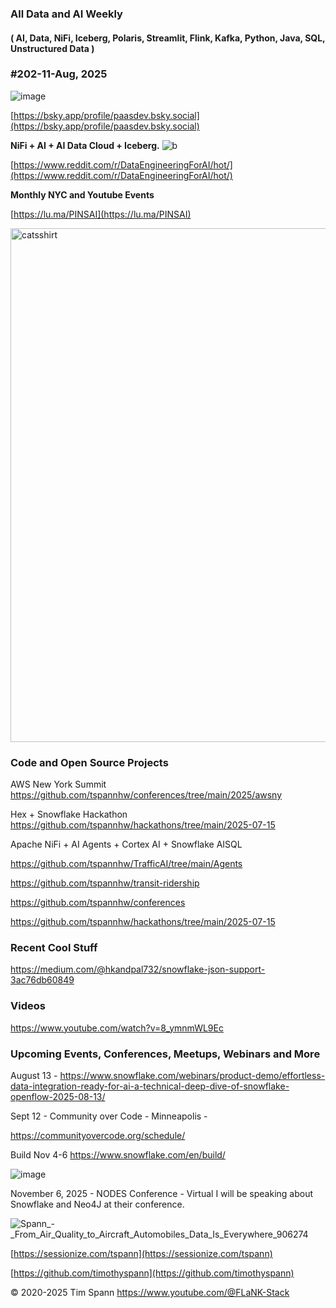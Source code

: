 ###  All Data and AI Weekly 
#### ( AI, Data, NiFi, Iceberg, Polaris, Streamlit, Flink, Kafka, Python, Java, SQL, Unstructured Data )  
### #202-11-Aug, 2025

![image](https://github.com/user-attachments/assets/91b059cf-1238-43ba-a270-c122ada21ca4)

[https://bsky.app/profile/paasdev.bsky.social](https://bsky.app/profile/paasdev.bsky.social)

**NiFi + AI + AI Data Cloud + Iceberg.**
![b](https://images.credential.net/badge/tiny/g6fomszs_1741624330730_badge.png)

[https://www.reddit.com/r/DataEngineeringForAI/hot/](https://www.reddit.com/r/DataEngineeringForAI/hot/)



**Monthly NYC and Youtube Events**

[https://lu.ma/PINSAI](https://lu.ma/PINSAI)


<img width="1775" height="822" alt="catsshirt" src="https://github.com/user-attachments/assets/7a92e81c-750e-4824-b7ca-9681f9670911" />



### Code and Open Source Projects

AWS New York Summit
https://github.com/tspannhw/conferences/tree/main/2025/awsny

Hex + Snowflake Hackathon
https://github.com/tspannhw/hackathons/tree/main/2025-07-15

Apache NiFi + AI Agents + Cortex AI + Snowflake AISQL

https://github.com/tspannhw/TrafficAI/tree/main/Agents

https://github.com/tspannhw/transit-ridership

https://github.com/tspannhw/conferences

https://github.com/tspannhw/hackathons/tree/main/2025-07-15



### Recent Cool Stuff


https://medium.com/@hkandpal732/snowflake-json-support-3ac76db60849

### Videos

https://www.youtube.com/watch?v=8_ymnmWL9Ec


### Upcoming Events, Conferences, Meetups, Webinars and More

August 13 - https://www.snowflake.com/webinars/product-demo/effortless-data-integration-ready-for-ai-a-technical-deep-dive-of-snowflake-openflow-2025-08-13/

Sept 12 - Community over Code - Minneapolis - 

https://communityovercode.org/schedule/


Build Nov 4-6
https://www.snowflake.com/en/build/

![image](https://github.com/user-attachments/assets/485ae972-8a9b-43ec-8fbd-d87aecd88fd6)

November 6, 2025 - NODES Conference - Virtual
I will be speaking about Snowflake and Neo4J at their conference.

![Spann_-_From_Air_Quality_to_Aircraft_Automobiles_Data_Is_Everywhere_906274](https://github.com/user-attachments/assets/7dbcb2a0-9dac-443a-871b-5499c5fdb08e)


[https://sessionize.com/tspann](https://sessionize.com/tspann)

[https://github.com/timothyspann](https://github.com/timothyspann)




&copy; 2020-2025 Tim Spann  https://www.youtube.com/@FLaNK-Stack
